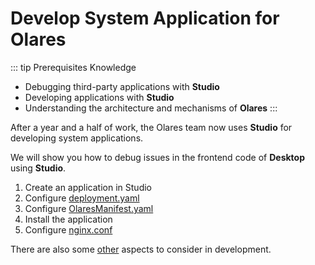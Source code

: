 
# Develop System Application for Olares

::: tip Prerequisites Knowledge
- Debugging third-party applications with **Studio**
- Developing applications with **Studio**
- Understanding the architecture and mechanisms of **Olares**
:::

After a year and a half of work, the Olares team now uses **Studio** for developing system applications.

We will show you how to debug issues in the frontend code of **Desktop** using **Studio**.
1. Create an application in Studio
2. Configure [deployment.yaml](./deployment)
3. Configure [OlaresManifest.yaml](./olares-manifest)
4. Install the application
5. Configure [nginx.conf](./install)

There are also some [other](./other) aspects to consider in development.